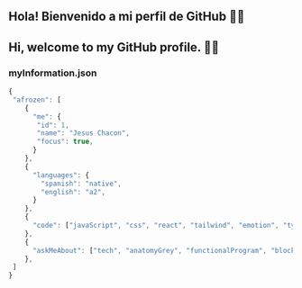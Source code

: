 ## Hola! Bienvenido a mi perfil de GitHub 🖐🏼
## Hi, welcome to my GitHub profile. 🖐🏼

### myInformation.json

```js
{
 "afrozen": [
    {
      "me": {
       "id": 1,
       "name": "Jesus Chacon",
       "focus": true,
      }
    },
    {
      "languages": {
        "spanish": "native",
        "english": "a2",
      }
    },
    {
      "code": ["javaScript", "css", "react", "tailwind", "emotion", "typeScript", "vitest", "redux", "framerMotion"]
    },
    {
      "askMeAbout": ["tech", "anatomyGrey", "functionalProgram", "blockchain", "web dev", "autodidact"]
    },
 ]
}
